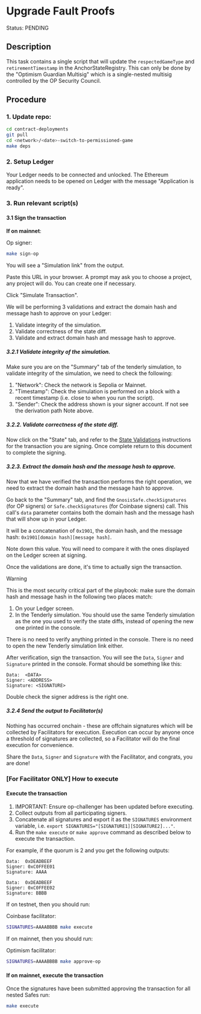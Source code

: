 # Upgrade Fault Proofs

Status: PENDING

## Description

This task contains a single script that will update the `respectedGameType` and `retirementTimestamp` in the AnchorStateRegistry. This can only be done by the
"Optimism Guardian Multisig" which is a single-nested multisig controlled by the OP Security Council.

## Procedure

### 1. Update repo:

```bash
cd contract-deployments
git pull
cd <network>/<date>-switch-to-permissioned-game
make deps
```

### 2. Setup Ledger

Your Ledger needs to be connected and unlocked. The Ethereum
application needs to be opened on Ledger with the message "Application
is ready".

### 3. Run relevant script(s)

#### 3.1 Sign the transaction

**If on mainnet**:

Op signer:

```bash
make sign-op
```

You will see a "Simulation link" from the output.

Paste this URL in your browser. A prompt may ask you to choose a
project, any project will do. You can create one if necessary.

Click "Simulate Transaction".

We will be performing 3 validations and extract the domain hash and message hash to approve on your Ledger:

1. Validate integrity of the simulation.
2. Validate correctness of the state diff.
3. Validate and extract domain hash and message hash to approve.

##### 3.2.1 Validate integrity of the simulation.

Make sure you are on the "Summary" tab of the tenderly simulation, to
validate integrity of the simulation, we need to check the following:

1. "Network": Check the network is Sepolia or Mainnet.
2. "Timestamp": Check the simulation is performed on a block with a
   recent timestamp (i.e. close to when you run the script).
3. "Sender": Check the address shown is your signer account. If not see the derivation path Note above.

##### 3.2.2. Validate correctness of the state diff.

Now click on the "State" tab, and refer to the [State Validations](./VALIDATION.md) instructions for the transaction you are signing.
Once complete return to this document to complete the signing.

##### 3.2.3. Extract the domain hash and the message hash to approve.

Now that we have verified the transaction performs the right
operation, we need to extract the domain hash and the message hash to
approve.

Go back to the "Summary" tab, and find the
`GnosisSafe.checkSignatures` (for OP signers) or `Safe.checkSignatures` (for Coinbase signers) call.
This call's `data` parameter contains both the domain hash and the 
message hash that will show up in your Ledger.

It will be a concatenation of `0x1901`, the domain hash, and the
message hash: `0x1901[domain hash][message hash]`.

Note down this value. You will need to compare it with the ones
displayed on the Ledger screen at signing.

Once the validations are done, it's time to actually sign the
transaction.

> [!WARNING]
> This is the most security critical part of the playbook: make sure the
> domain hash and message hash in the following two places match:
>
> 1. On your Ledger screen.
> 2. In the Tenderly simulation. You should use the same Tenderly
>    simulation as the one you used to verify the state diffs, instead
>    of opening the new one printed in the console.
>
> There is no need to verify anything printed in the console. There is
> no need to open the new Tenderly simulation link either.

After verification, sign the transaction. You will see the `Data`,
`Signer` and `Signature` printed in the console. Format should be
something like this:

```shell
Data:  <DATA>
Signer: <ADDRESS>
Signature: <SIGNATURE>
```

Double check the signer address is the right one.

##### 3.2.4 Send the output to Facilitator(s)

Nothing has occurred onchain - these are offchain signatures which
will be collected by Facilitators for execution. Execution can occur
by anyone once a threshold of signatures are collected, so a
Facilitator will do the final execution for convenience.

Share the `Data`, `Signer` and `Signature` with the Facilitator, and
congrats, you are done!

### [For Facilitator ONLY] How to execute

#### Execute the transaction

1. IMPORTANT: Ensure op-challenger has been updated before executing.
1. Collect outputs from all participating signers.
1. Concatenate all signatures and export it as the `SIGNATURES`
   environment variable, i.e. `export
SIGNATURES="[SIGNATURE1][SIGNATURE2]..."`.
1. Run the `make execute` or `make approve` command as described below to execute the transaction.

For example, if the quorum is 2 and you get the following outputs:

```shell
Data:  0xDEADBEEF
Signer: 0xC0FFEE01
Signature: AAAA
```

```shell
Data:  0xDEADBEEF
Signer: 0xC0FFEE02
Signature: BBBB
```

If on testnet, then you should run:

Coinbase facilitator:

```bash
SIGNATURES=AAAABBBB make execute
```

If on mainnet, then you should run:

Optimism facilitator:

```bash
SIGNATURES=AAAABBBB make approve-op
```

#### If on mainnet, execute the transaction

Once the signatures have been submitted approving the transaction for all nested Safes run:

```bash
make execute
```
